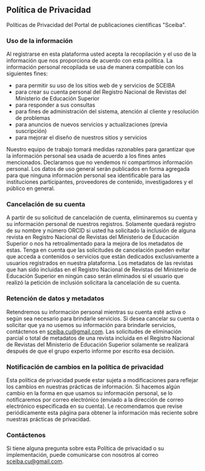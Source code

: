 ## Política de Privacidad
Políticas de Privacidad del Portal de publicaciones científicas "Sceiba".

### Uso de la información
Al registrarse en esta plataforma usted acepta la recopilación y el uso de la información que nos proporciona de acuerdo con esta política. La información personal recopilada se usa de manera compatible con los siguientes fines:

* para permitir su uso de los sitios web de y servicios de SCEIBA
* para crear su cuenta personal del Registro Nacional de Revistas del Ministerio de Educación Superior
* para responder a sus consultas
* para fines de administración del sistema, atención al cliente y resolución de problemas
* para anuncios de nuevos servicios y actualizaciones (previa suscripción)
* para mejorar el diseño de nuestros sitios y servicios

Nuestro equipo de trabajo tomará medidas razonables para garantizar que la información personal sea usada de acuerdo a los fines antes mencionados. Declaramos que no vendemos ni compartimos información personal. Los datos de uso general serán publicados en forma agregada para que ninguna información personal sea identificable para las instituciones participantes, proveedores de contenido, investigadores y el público en general.

### Cancelación de su cuenta
A partir de su solicitud de cancelación de cuenta, eliminaremos su cuenta y su información personal de nuestros registros. Solamente quedará registro de su nombre y número ORCID si usted ha solicitado la inclusión de alguna revista en Registro Nacional de Revistas del Ministerio de Educación Superior o nos ha retroalimentado para la mejora de los metadatos de estas. Tenga en cuenta que las solicitudes de cancelación pueden evitar que acceda a contenidos o servicios que están dedicados exclusivamente a usuarios registrados en nuestra plataforma. Los metadatos de las revistas que han sido incluidas en el Registro Nacional de Revistas del Ministerio de Educación Superior en ningún caso serán eliminados si el usuario que realizó la petición de inclusión solicitara la cancelación de su cuenta.

### Retención de datos y metadatos
Retendremos su información personal mientras su cuenta esté activa o según sea necesario para brindarle servicios. Si desea cancelar su cuenta o solicitar que ya no usemos su información para brindarle servicios, contáctenos en sceiba.cu@gmail.com. Las solicitudes de eliminación parcial o total de metadatos de una revista incluida en el Registro Nacional de Revistas del Ministerio de Educación Superior solamente se realizará después de que el grupo experto informe por escrito esa decisión.

### Notificación de cambios en la política de privacidad
Esta política de privacidad puede estar sujeta a modificaciones para reflejar los cambios en nuestras prácticas de información. Si hacemos algún cambio en la forma en que usamos su información personal, se lo notificaremos por correo electrónico (enviado a la dirección de correo electrónico especificada en su cuenta). Le recomendamos que revise periódicamente esta página para obtener la información más reciente sobre nuestras prácticas de privacidad.

### Contáctenos
Si tiene alguna pregunta sobre esta Política de privacidad o su implementación, puede comunicarse con nosotros al correo <sceiba.cu@gmail.com>.
